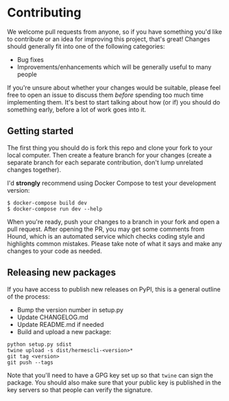 # Contributing

We welcome pull requests from anyone, so if you have something you'd like to
contribute or an idea for improving this project, that's great! Changes should
generally fit into one of the following categories:

- Bug fixes
- Improvements/enhancements which will be generally useful to many people

If you're unsure about whether your changes would be suitable, please feel free
to open an issue to discuss them _before_ spending too much time implementing
them. It's best to start talking about how (or if) you should do something
early, before a lot of work goes into it.

## Getting started

The first thing you should do is fork this repo and clone your fork to your
local computer. Then create a feature branch for your changes (create a separate
branch for each separate contribution, don't lump unrelated changes together).

I'd **strongly** recommend using Docker Compose to test your development
version:

```
$ docker-compose build dev
$ docker-compose run dev --help
```

When you're ready, push your changes to a branch in your fork and open a pull
request. After opening the PR, you may get some comments from Hound, which is an
automated service which checks coding style and highlights common mistakes.
Please take note of what it says and make any changes to your code as needed.

## Releasing new packages

If you have access to publish new releases on PyPI, this is a general outline of
the process:

- Bump the version number in setup.py
- Update CHANGELOG.md
- Update README.md if needed
- Build and upload a new package:

```
python setup.py sdist
twine upload -s dist/hermescli-<version>*
git tag <version>
git push --tags
```

Note that you'll need to have a GPG key set up so that `twine` can sign the
package. You should also make sure that your public key is published in the key
servers so that people can verify the signature.
